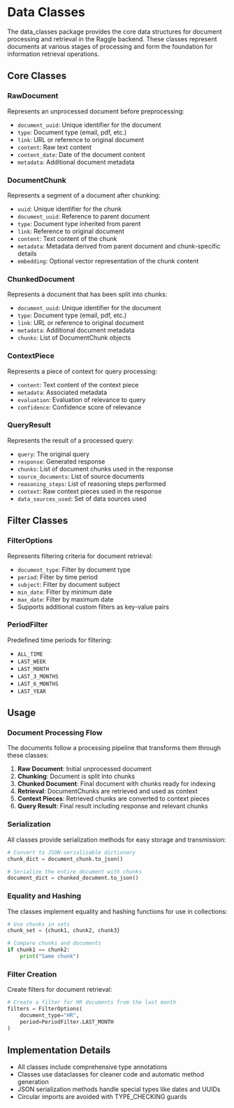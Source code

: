 # Data Classes

The data_classes package provides the core data structures for document processing and retrieval in the Raggle backend. These classes represent documents at various stages of processing and form the foundation for information retrieval operations.

## Core Classes

### RawDocument

Represents an unprocessed document before preprocessing:

- `document_uuid`: Unique identifier for the document
- `type`: Document type (email, pdf, etc.)
- `link`: URL or reference to original document
- `content`: Raw text content
- `content_date`: Date of the document content
- `metadata`: Additional document metadata

### DocumentChunk

Represents a segment of a document after chunking:

- `uuid`: Unique identifier for the chunk
- `document_uuid`: Reference to parent document
- `type`: Document type inherited from parent
- `link`: Reference to original document
- `content`: Text content of the chunk
- `metadata`: Metadata derived from parent document and chunk-specific details
- `embedding`: Optional vector representation of the chunk content

### ChunkedDocument

Represents a document that has been split into chunks:

- `document_uuid`: Unique identifier for the document
- `type`: Document type (email, pdf, etc.)
- `link`: URL or reference to original document
- `metadata`: Additional document metadata
- `chunks`: List of DocumentChunk objects

### ContextPiece

Represents a piece of context for query processing:

- `content`: Text content of the context piece
- `metadata`: Associated metadata
- `evaluation`: Evaluation of relevance to query
- `confidence`: Confidence score of relevance

### QueryResult

Represents the result of a processed query:

- `query`: The original query
- `response`: Generated response
- `chunks`: List of document chunks used in the response
- `source_documents`: List of source documents
- `reasoning_steps`: List of reasoning steps performed
- `context`: Raw context pieces used in the response
- `data_sources_used`: Set of data sources used

## Filter Classes

### FilterOptions

Represents filtering criteria for document retrieval:

- `document_type`: Filter by document type
- `period`: Filter by time period
- `subject`: Filter by document subject
- `min_date`: Filter by minimum date
- `max_date`: Filter by maximum date
- Supports additional custom filters as key-value pairs

### PeriodFilter

Predefined time periods for filtering:

- `ALL_TIME`
- `LAST_WEEK`
- `LAST_MONTH`
- `LAST_3_MONTHS`
- `LAST_6_MONTHS`
- `LAST_YEAR`

## Usage

### Document Processing Flow

The documents follow a processing pipeline that transforms them through these classes:

1. **Raw Document**: Initial unprocessed document
2. **Chunking**: Document is split into chunks
3. **Chunked Document**: Final document with chunks ready for indexing
4. **Retrieval**: DocumentChunks are retrieved and used as context
5. **Context Pieces**: Retrieved chunks are converted to context pieces
6. **Query Result**: Final result including response and relevant chunks

### Serialization

All classes provide serialization methods for easy storage and transmission:

```python
# Convert to JSON-serializable dictionary
chunk_dict = document_chunk.to_json()

# Serialize the entire document with chunks
document_dict = chunked_document.to_json()
```

### Equality and Hashing

The classes implement equality and hashing functions for use in collections:

```python
# Use chunks in sets
chunk_set = {chunk1, chunk2, chunk3}

# Compare chunks and documents
if chunk1 == chunk2:
    print("Same chunk")
```

### Filter Creation

Create filters for document retrieval:

```python
# Create a filter for HR documents from the last month
filters = FilterOptions(
    document_type="HR",
    period=PeriodFilter.LAST_MONTH
)
```

## Implementation Details

- All classes include comprehensive type annotations
- Classes use dataclasses for cleaner code and automatic method generation
- JSON serialization methods handle special types like dates and UUIDs
- Circular imports are avoided with TYPE_CHECKING guards 